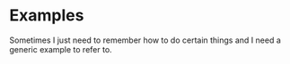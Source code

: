 Examples
==========

Sometimes I just need to remember how to do certain things and I need a generic example to refer to.


